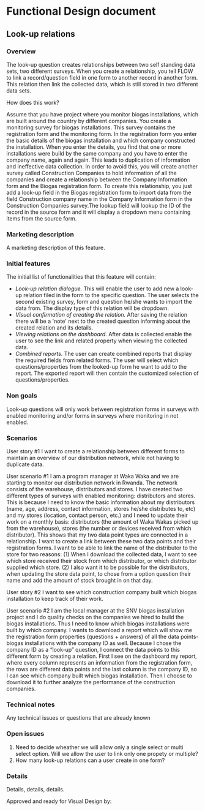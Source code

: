 # Functional Design document

Look-up relations
-------------

### Overview

The look-up question creates relationships between two self standing data sets, two different surveys. When you create a relationship, you tell FLOW to link a record/question field in one form to another record in another form. This relation then link the collected data, which is still stored in two different data sets.

How does this work?

Assume that you have project where you monitor biogas installations, which are built around the country by different companies. You create a monitoring survey for biogas installations. This survey contains the registration form and the monitoring form. In the registration form you enter the basic details of the biogas installation and which company constructed the installation. When you enter the details, you find that one or more installations were build by the same company and you have to enter the company name, again and again. This leads to duplication of information and ineffective data collection. In order to avoid this, you will create another survey called Construction Companies to hold information of all the companies and create a relationship between the Company Information form and the Biogas registration form. To create this relationship, you just add a look-up field in the Biogas registration form to import data from the field Construction company name in the Company Information form in the Construction Companies survey.The lookup field will lookup the ID of the record in the source form and it will display a dropdown menu containing items from the source form.  

### Marketing description
A marketing description of this feature.

### Initial features
The initial list of functionalities that this feature will contain:
- *Look-up relation dialogue.* This will enable the user to add new a look-up relation filed in the form to the specific question. The user selects the second existing survey, form and question he/she wants to import the data from. The display type of this relation will be dropdown. 
- *Visual confirmation of creating the relation.* After saving the relation there will be a 'note' next to the created question informing about the created relation and its details.
- *Viewing relations on the dashboard.* After data is collected enable the user to see the link and related property when viewing the collected data.
- *Combined reports.* The user can create combined reports that display the required fields from related forms. The user will select which questions/properties from the looked-up form he want to add to the report. The exported report will then contain the customized selection of questions/properties.   

### Non goals

Look-up questions will only work between registration forms in surveys with enabled monitoring and/or forms in surveys where monitoring in not enabled. 

### Scenarios

User story #1
I want to create a relationship between different forms to maintain an overview of our distribution network, while not having to duplicate data.
 
User scenario #1
I am a program manager at Waka Waka and we are starting to monitor our distribution network in Rwanda. The network consists of the warehouse, distributors and stores. I have created two different types of surveys with enabled monitoring: distributors and stores. This is because I need to know the basic information about my distributors (name, age, address, contact information, stores he/she distributes to, etc) and my stores (location, contact person, etc.) and I need to update their work on a monthly basis: distributors (the amount of Waka Wakas picked up from the warehouse), stores (the number or devices received from which distributor). This shows that my two data point types are connected in a relationship. I want to create a link between these two data points and their registration forms. I want to be able to link the name of the distributor to the store for two reasons: (1) When I download the collected data, I want to see which store received their stock from which distributor, or which distributor supplied which store. (2) I also want it to be possible for the distributors, when updating the store data point, to chose from a option question their name and add the amount of stock brought in on that day. 

User story #2 
I want to see which construction company built which biogas installation to keep track of their work. 

User scenario #2
I am the local manager at the SNV biogas installation project and I do quality checks on the companies we hired to build the biogas installations. Thus I need to know which biogas installations were built by which company. I wants to download a report which will show me the registration form properties (questions + answers) of all the data points-biogas installations with the company ID as well. Because I chose the company ID as a “look-up” question, I connect the data points to this different form by creating a relation. First I see on the dashboard my report, where every column represents an information from the registration form, the rows are different data points and the last column is the company ID, so I can see which company built which biogas installation. Then I choose to download it to further analyze the performance of the construction companies.   


### Technical notes
Any technical issues or questions that are already known

### Open issues
1. Need to decide wheather we will allow only a single select or multi select option. Will we allow the user to link only one propety or multiple?
2. How many look-up relations can a user create in one form? 

### Details
Details, details, details.

Approved and ready for Visual Design by: 
